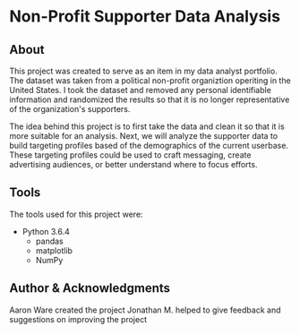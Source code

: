 # Non-Profit Supporter Data Analysis

## About

This project was created to serve as an item in my data analyst portfolio. The dataset was taken from a political non-profit organiztion operiting in the United States. I took the dataset and removed any personal identifiable information and randomized the results so that it is no longer representative of the organization's supporters. 

The idea behind this project is to first take the data and clean it so that it is more suitable for an analysis. Next, we will analyze the supporter data to build targeting profiles based of the demographics of the current userbase. These targeting profiles could be used to craft messaging, create advertising audiences, or better understand where to focus efforts. 

## Tools 

The tools used for this project were:
- Python 3.6.4
    - pandas
    - matplotlib 
    - NumPy
    
## Author & Acknowledgments 
Aaron Ware created the project
Jonathan M. helped to give feedback and suggestions on improving the project
